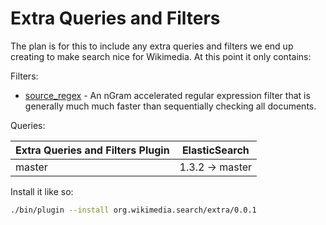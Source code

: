 Extra Queries and Filters
=========================

The plan is for this to include any extra queries and filters we end up
creating to make search nice for Wikimedia.  At this point it only contains:

Filters:
* [source_regex](docs/source_regex.md) - An nGram accelerated regular
expression filter that is generally much much faster than sequentially checking
all documents.

Queries:

| Extra Queries and Filters Plugin |  ElasticSearch  |
|----------------------------------|-----------------|
| master                           | 1.3.2 -> master |

Install it like so:
```bash
./bin/plugin --install org.wikimedia.search/extra/0.0.1
```
